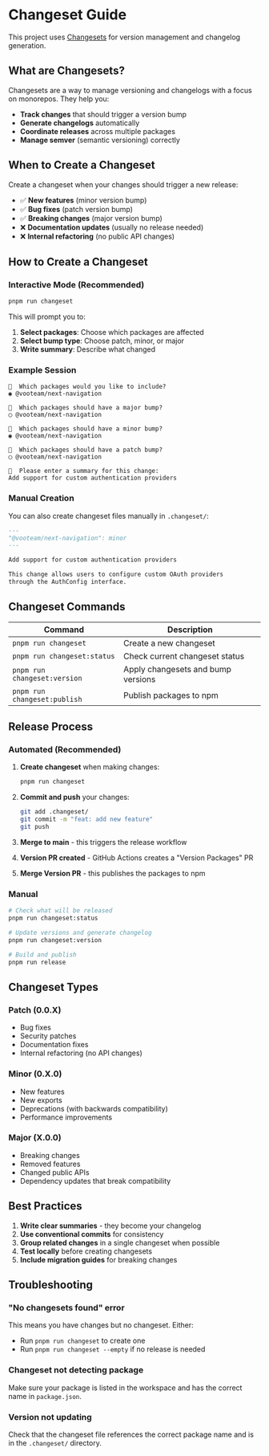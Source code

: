 # Changeset Guide

This project uses [Changesets](https://github.com/changesets/changesets) for version management and changelog generation.

## What are Changesets?

Changesets are a way to manage versioning and changelogs with a focus on monorepos. They help you:

- **Track changes** that should trigger a version bump
- **Generate changelogs** automatically
- **Coordinate releases** across multiple packages
- **Manage semver** (semantic versioning) correctly

## When to Create a Changeset

Create a changeset when your changes should trigger a new release:

- ✅ **New features** (minor version bump)
- ✅ **Bug fixes** (patch version bump)  
- ✅ **Breaking changes** (major version bump)
- ❌ **Documentation updates** (usually no release needed)
- ❌ **Internal refactoring** (no public API changes)

## How to Create a Changeset

### Interactive Mode (Recommended)

```bash
pnpm run changeset
```

This will prompt you to:

1. **Select packages**: Choose which packages are affected
2. **Select bump type**: Choose patch, minor, or major
3. **Write summary**: Describe what changed

### Example Session

```
🦋  Which packages would you like to include?
◉ @vooteam/next-navigation

🦋  Which packages should have a major bump?
◯ @vooteam/next-navigation

🦋  Which packages should have a minor bump?
◉ @vooteam/next-navigation

🦋  Which packages should have a patch bump?
◯ @vooteam/next-navigation

🦋  Please enter a summary for this change:
Add support for custom authentication providers
```

### Manual Creation

You can also create changeset files manually in `.changeset/`:

```markdown
---
"@vooteam/next-navigation": minor
---

Add support for custom authentication providers

This change allows users to configure custom OAuth providers
through the AuthConfig interface.
```

## Changeset Commands

| Command | Description |
|---------|-------------|
| `pnpm run changeset` | Create a new changeset |
| `pnpm run changeset:status` | Check current changeset status |
| `pnpm run changeset:version` | Apply changesets and bump versions |
| `pnpm run changeset:publish` | Publish packages to npm |

## Release Process

### Automated (Recommended)

1. **Create changeset** when making changes:
   ```bash
   pnpm run changeset
   ```

2. **Commit and push** your changes:
   ```bash
   git add .changeset/
   git commit -m "feat: add new feature"
   git push
   ```

3. **Merge to main** - this triggers the release workflow

4. **Version PR created** - GitHub Actions creates a "Version Packages" PR

5. **Merge Version PR** - this publishes the packages to npm

### Manual

```bash
# Check what will be released
pnpm run changeset:status

# Update versions and generate changelog
pnpm run changeset:version

# Build and publish
pnpm run release
```

## Changeset Types

### Patch (0.0.X)
- Bug fixes
- Security patches
- Documentation fixes
- Internal refactoring (no API changes)

### Minor (0.X.0)
- New features
- New exports
- Deprecations (with backwards compatibility)
- Performance improvements

### Major (X.0.0)
- Breaking changes
- Removed features
- Changed public APIs
- Dependency updates that break compatibility

## Best Practices

1. **Write clear summaries** - they become your changelog
2. **Use conventional commits** for consistency
3. **Group related changes** in a single changeset when possible
4. **Test locally** before creating changesets
5. **Include migration guides** for breaking changes

## Troubleshooting

### "No changesets found" error
This means you have changes but no changeset. Either:
- Run `pnpm run changeset` to create one
- Run `pnpm run changeset --empty` if no release is needed

### Changeset not detecting package
Make sure your package is listed in the workspace and has the correct name in `package.json`.

### Version not updating
Check that the changeset file references the correct package name and is in the `.changeset/` directory.
